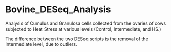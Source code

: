 # Bovine_DESeq_Analysis
Analysis of Cumulus and Granulosa cells collected from the ovaries of cows subjected to Heat Stress at various levels (Control, Intermediate, and HS.)

The difference between the two DESeq scripts is the removal of the Intermediate level, due to outliers.
